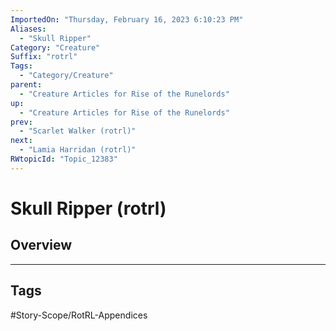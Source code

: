 ```yaml
---
ImportedOn: "Thursday, February 16, 2023 6:10:23 PM"
Aliases:
  - "Skull Ripper"
Category: "Creature"
Suffix: "rotrl"
Tags:
  - "Category/Creature"
parent:
  - "Creature Articles for Rise of the Runelords"
up:
  - "Creature Articles for Rise of the Runelords"
prev:
  - "Scarlet Walker (rotrl)"
next:
  - "Lamia Harridan (rotrl)"
RWtopicId: "Topic_12383"
---
```

# Skull Ripper (rotrl)
## Overview

---
## Tags
#Story-Scope/RotRL-Appendices

